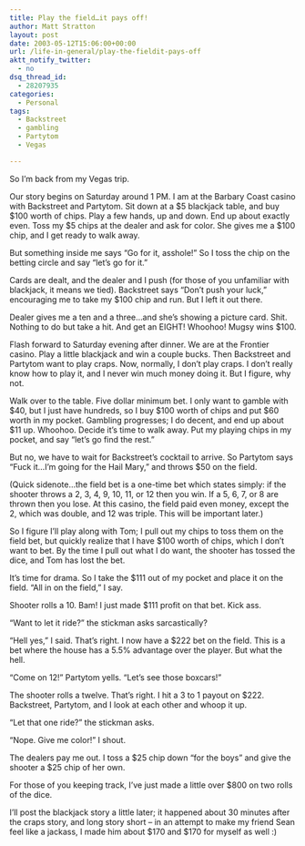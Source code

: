 ```yaml
---
title: Play the field…it pays off!
author: Matt Stratton
layout: post
date: 2003-05-12T15:06:00+00:00
url: /life-in-general/play-the-fieldit-pays-off
aktt_notify_twitter:
  - no
dsq_thread_id:
  - 28207935
categories:
  - Personal
tags:
  - Backstreet
  - gambling
  - Partytom
  - Vegas

---
```

So I&#8217;m back from my Vegas trip.

Our story begins on Saturday around 1 PM. I am at the Barbary Coast casino with Backstreet and Partytom. Sit down at a $5 blackjack table, and buy $100 worth of chips. Play a few hands, up and down. End up about exactly even. Toss my $5 chips at the dealer and ask for color. She gives me a $100 chip, and I get ready to walk away.

But something inside me says &#8220;Go for it, asshole!&#8221; So I toss the chip on the betting circle and say &#8220;let&#8217;s go for it.&#8221;

Cards are dealt, and the dealer and I push (for those of you unfamiliar with blackjack, it means we tied). Backstreet says &#8220;Don&#8217;t push your luck,&#8221; encouraging me to take my $100 chip and run. But I left it out there.

Dealer gives me a ten and a three&#8230;and she&#8217;s showing a picture card. Shit. Nothing to do but take a hit. And get an EIGHT! Whoohoo! Mugsy wins $100.

Flash forward to Saturday evening after dinner. We are at the Frontier casino. Play a little blackjack and win a couple bucks. Then Backstreet and Partytom want to play craps. Now, normally, I don&#8217;t play craps. I don&#8217;t really know how to play it, and I never win much money doing it. But I figure, why not.

Walk over to the table. Five dollar minimum bet. I only want to gamble with $40, but I just have hundreds, so I buy $100 worth of chips and put $60 worth in my pocket. Gambling progresses; I do decent, and end up about $11 up. Whoohoo. Decide it&#8217;s time to walk away. Put my playing chips in my pocket, and say &#8220;let&#8217;s go find the rest.&#8221;

But no, we have to wait for Backstreet&#8217;s cocktail to arrive. So Partytom says &#8220;Fuck it&#8230;I&#8217;m going for the Hail Mary,&#8221; and throws $50 on the field.

(Quick sidenote&#8230;the field bet is a one-time bet which states simply: if the shooter throws a 2, 3, 4, 9, 10, 11, or 12 then you win. If a 5, 6, 7, or 8 are thrown then you lose. At this casino, the field paid even money, except the 2, which was double, and 12 was triple. This will be important later.)

So I figure I&#8217;ll play along with Tom; I pull out my chips to toss them on the field bet, but quickly realize that I have $100 worth of chips, which I don&#8217;t want to bet. By the time I pull out what I do want, the shooter has tossed the dice, and Tom has lost the bet.

It&#8217;s time for drama. So I take the $111 out of my pocket and place it on the field. &#8220;All in on the field,&#8221; I say.

Shooter rolls a 10. Bam! I just made $111 profit on that bet. Kick ass.

&#8220;Want to let it ride?&#8221; the stickman asks sarcastically?

&#8220;Hell yes,&#8221; I said. That&#8217;s right. I now have a $222 bet on the field. This is a bet where the house has a 5.5% advantage over the player. But what the hell.

&#8220;Come on 12!&#8221; Partytom yells. &#8220;Let&#8217;s see those boxcars!&#8221;

The shooter rolls a twelve. That&#8217;s right. I hit a 3 to 1 payout on $222. Backstreet, Partytom, and I look at each other and whoop it up.

&#8220;Let that one ride?&#8221; the stickman asks.

&#8220;Nope. Give me color!&#8221; I shout.

The dealers pay me out. I toss a $25 chip down &#8220;for the boys&#8221; and give the shooter a $25 chip of her own.

For those of you keeping track, I&#8217;ve just made a little over $800 on two rolls of the dice.

I&#8217;ll post the blackjack story a little later; it happened about 30 minutes after the craps story, and long story short &#8211; in an attempt to make my friend Sean feel like a jackass, I made him about $170 and $170 for myself as well :)